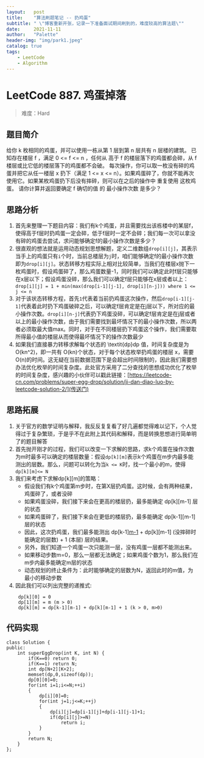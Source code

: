 ```yaml
---
layout:   post
title:    "算法刷题笔记 -- 扔鸡蛋"
subtitle: " \"博客重新开张，记录一下准备面试期间刷到的，难度较高的算法题\""
date:     2021-11-11
author:   "Palette"
header-img: "img/park1.jpeg"
catalog: true
tags:
    - LeetCode
    - Algorithm
---
```


# LeetCode 887. 鸡蛋掉落

> 难度：Hard

## 题目简介
给你 k 枚相同的鸡蛋，并可以使用一栋从第 1 层到第 n 层共有 n 层楼的建筑。
已知存在楼层 f ，满足 0 <= f <= n ，任何从 高于 f 的楼层落下的鸡蛋都会碎，从 f 楼层或比它低的楼层落下的鸡蛋都不会破。
每次操作，你可以取一枚没有碎的鸡蛋并把它从任一楼层 x 扔下（满足 1 <= x <= n）。如果鸡蛋碎了，你就不能再次使用它。如果某枚鸡蛋扔下后没有摔碎，则可以在之后的操作中 重复使用 这枚鸡蛋。
请你计算并返回要确定 f 确切的值 的 最小操作次数 是多少？

## 思路分析
1. 首先来整理一下题目内容：我们有k个鸡蛋，并且需要找出该栋楼中的某层f，使得高于f层时扔鸡蛋一定会碎，低于f层时一定不会碎；我们每一次可以拿没有碎的鸡蛋去尝试，求问能够确定f的最小操作次数是多少？
2. 很直观的想法就是运用动态规划思想解题，定义二维数组`drop[i][j]`，其表示当手上的鸡蛋只有`i`个时，当前总楼层为`j`时，咱们能够确定f的最小操作次数即为`drop[i][j]`。状态转移方程实际上相对比较简单，当我们在楼层x抛下一枚鸡蛋时，假设鸡蛋碎了，那么鸡蛋数量-1，同时我们可以确定此时f层只能够在x层以下；假设鸡蛋没碎，那么我们可以确定f层只能够在x层或者以上：`drop[i][j] = 1 + min(max(drop[i-1][j-1], drop[i][n-j])) where 1 <= j <= n`
3. 对于该状态转移方程，首先`1`代表着当前扔鸡蛋这次操作，然后`drop[i-1][j-1]`代表着此时扔下鸡蛋破碎之后，可以确定f层肯定是在j层以下，所对应的最小操作次数。`drop[i][n-j]`代表扔下鸡蛋没碎，可以确定f层肯定是在j层或者以上的最小操作次数，由于我们需要找到最坏情况下的最小操作次数，所以两者必须取最大值max。同时，对于在不同楼层扔下鸡蛋这个操作，我们需要取所得最小值的楼层从而使得最坏情况下的操作次数最少
4. 如果我们直接暴力转移求解每个状态的 \textit{dp}dp 值，时间复杂度是为 O(kn^2)，即一共有 O(kn)个状态，对于每个状态枚举扔鸡蛋的楼层 x，需要 O(n)的时间。这无疑在当前数据范围下是会超出时间限制的，因此我们需要想办法优化枚举的时间复杂度。此处官方采用了二分查找的思想成功优化了枚举的时间复杂度，感兴趣的小伙伴可以戳此链接：[https://leetcode-cn.com/problems/super-egg-drop/solution/ji-dan-diao-luo-by-leetcode-solution-2/](传送门)

## 思路拓展
1. 关于官方的数学证明与解释，我反反复复看了好几遍都觉得难以记下，个人觉得过于复杂繁琐，于是乎不在此附上其代码和解释，而是转换思想进行简单明了的题目解答
2. 首先抛开刚才的过程，我们可以改变一下求解的思路，求k个鸡蛋在操作次数为m时最多可以确定的楼层数量：假设`dp[k][m]`表示k个鸡蛋在m步内最多能测出的层数。那么，问题可以转化为当`k <= K`时，找一个最小的m，使得`dp[k][m]<= N`
3. 我们来考虑下求解dp[k][m]的策略：
    - 假设我们有k个鸡蛋第m步时，在第X层扔鸡蛋。这时候，会有两种结果，鸡蛋碎了，或者没碎
    - 如果鸡蛋没碎，我们接下来会在更高的楼层扔，最多能确定 dp[k][m-1] 层的状态
    - 如果鸡蛋碎了，我们接下来会在更低的楼层扔，最多能确定 dp[k-1][m-1] 层的状态
    - 因此，这次扔鸡蛋，我们最多能测出 dp[k-1][m-1](摔碎时能确定的层数) + dp[k][m-1] (没摔碎时能确定的层数) + 1 (本层) 层的结果。
    - 另外，我们知道一个鸡蛋一次只能测一层，没有鸡蛋一层都不能测出来。
    - 如果移动步数m=0，那么一层都无法确定；如果鸡蛋个数为1，那么我们在m步内最多能确定m层的状态
    - 动态规划的终止条件为：此时能够确定的层数为N，返回此时的m值，为最小的移动步数
4. 因此我们可以列出完整的递推式:
   ```
    dp[k][0] = 0
    dp[1][m] = m (m > 0)
    dp[k][m] = dp[k-1][m-1] + dp[k][m-1] + 1 (k > 0, m>0)
   ```

## 代码实现
```
class Solution {
public:
    int superEggDrop(int K, int N) {
        if(K==0) return 0;
        if(K==1) return N;
        int dp[N+2][K+2];
        memset(dp,0,sizeof(dp));
        dp[0][0]=0;
        for(int i=1;i<=N;++i)
        {
            dp[i][0]=0;
            for(int j=1;j<=K;++j)
            {
                dp[i][j]=dp[i-1][j]+dp[i-1][j-1]+1;
                if(dp[i][j]>=N)
                    return i;
            }
        }
        return N; 
    }
};
```